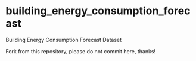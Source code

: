 # building_energy_consumption_forecast
Building Energy Consumption Forecast Dataset

Fork from this repository, please do not commit here, thanks!
